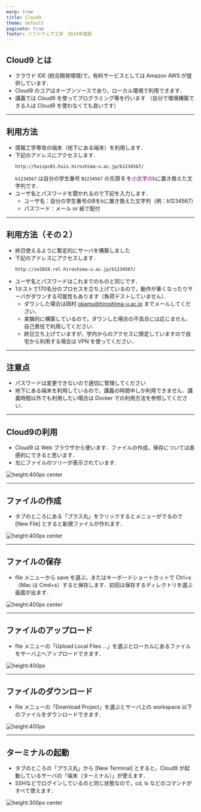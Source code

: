 ```yaml
---
marp: true
title: Cloud9
theme: default
paginate: true
footer: ソフトウェア工学　2019年度版
---
```


<style>
section {
    width: 960px;
    height: 720px;
    font-size: 20pt;
}
em {
    font-style: normal;
    color: purple;
}
strong {
    font-style: normal;
    color: red;
}
img[alt~="center"] {
  display: block;
  margin: 0 auto;
}
</style>

## Cloud9 とは

- クラウド IDE (統合開発環境)で，有料サービスとしては Amazon AWS が提供しています．
- Cloud9 のコアはオープンソースであり，ローカル環境で利用できます．
- 講義では Cloud9 を使ってプログラミング等を行います
（自分で環境構築できる人は Cloud9 を使わなくても良いです）

---

## 利用方法

- 情報工学専攻の端末（地下にある端末）を利用します．
- 下記のアドレスにアクセスします．
    ```
    http://huispc01.huis.hiroshima-u.ac.jp/b1234567/
    ```
    `b1234567` は自分の学生番号 `B1234567` の先頭 B を*小文字のb*に置き換えた文字列です．
- ユーザ名とパスワードを聞かれるので下記を入力します．
    - ユーザ名：自分の学生番号のBをbに置き換えた文字列（例：b1234567）
    - パスワード：メール or 紙で配付

---

## 利用方法（その２）

- 終日使えるように暫定的にサーバを構築しました
- 下記のアドレスにアクセスします．
    ```
    http://se2019.rel.hiroshima-u.ac.jp/b1234567/
    ```
- ユーザ名とパスワードはこれまでのものと同じです．
- 1ホストで170名分のプロセスを立ち上げているので，動作が重くなったりサーバがダウンする可能性もあります（負荷テストしていません）．
    - ダウンした場合は岡村 okamu@hiroshima-u.ac.jp までメールしてください．
    - 実験的に構築しているので，ダウンした場合の不具合には応じません．自己責任で利用してください．
    - 終日立ち上げていますが，学内からのアクセスに限定していますので自宅から利用する場合は VPN を使ってください．

---

## 注意点

- パスワードは変更できないので適切に管理してください
- 地下にある端末を利用しているので，講義の時間中しか利用できません．講義時間以外でも利用したい場合は Docker での利用方法を参照してください．

---

## Cloud9の利用

- Cloud9 は Web ブラウザから使います．ファイルの作成，保存については直感的にできると思います．
- 左にファイルのツリーが表示されています．

![height:400px center](figs/cloud9_1.png)

---

## ファイルの作成

- タブのところにある「プラス丸」をクリックするとメニューがでるので [New File] とすると新規ファイルが作れます．

![height:400px center](figs/cloud9_2.png)

---

## ファイルの保存

- file メニューから save を選ぶ，またはキーボードショートカットで Ctrl+s （Mac は Cmd+s）すると保存します．初回は保存するディレクトリを選ぶ画面が出ます．

![height:400px center](figs/cloud9_3.png)

---

## ファイルのアップロード

- file メニューの「Upload Local Files ...」を選ぶとローカルにあるファイルをサーバ上へアップロードできます．

![height:400px](figs/cloud9_4.png)

---

## ファイルのダウンロード
- file メニューの「Download Project」を選ぶとサーバ上の workspace 以下のファイルをダウンロードできます．

![height:400px](figs/cloud9_4.png)

---

## ターミナルの起動
- タブのところの「プラス丸」から [New Terminal] とすると，Cloud9 が起動しているサーバの「端末（ターミナル）」が使えます．
- SSHなどでログインしているのと同じ状態なので，cd, ls などのコマンドがすべて使えます．

![height:300px center](figs/cloud9_2.png)

